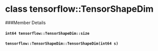 # class tensorflow::TensorShapeDim

\###Member Details

#### `int64 tensorflow::TensorShapeDim::size` <a href="#int64_tensorflow_tensorshapedim_size" id="int64_tensorflow_tensorshapedim_size"></a>

#### `tensorflow::TensorShapeDim::TensorShapeDim(int64 s)` <a href="#tensorflow_tensorshapedim_tensorshapedim" id="tensorflow_tensorshapedim_tensorshapedim"></a>
